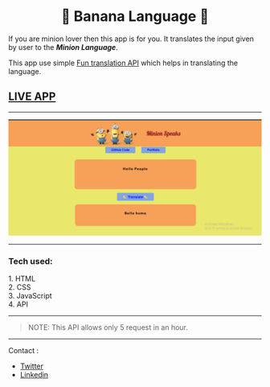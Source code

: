 <div align="center"><h1> 🍌 Banana Language 🍌 </h1></div>

If you are minion lover then this app is for you.
It translates the input given by user to the **_Minion Language_**.

This app use simple [Fun translation API](https://api.funtranslations.com/) which helps in translating the language.

## [LIVE APP](https://bananalangage.netlify.app/)
---
![Demo Image](./images/demo.png)

---

<h3> Tech used: </h3>
1. HTML<br/>
2. CSS<br/>
3. JavaScript<br/>
4. API

---

> NOTE: This API allows only 5 request in an hour. 

---

Contact :

- [Twitter](https://twitter.com/Vanshsh2701)
- [Linkedin](https://www.linkedin.com/in/vanshsharma27/)